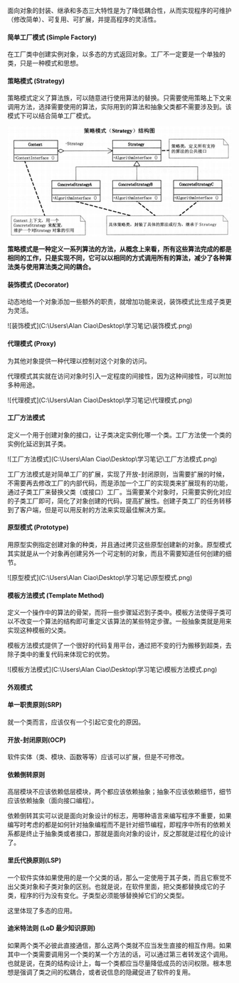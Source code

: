 面向对象的封装、继承和多态三大特性是为了降低耦合性，从而实现程序的可维护（修改简单）、可复用、可扩展，并提高程序的灵活性。



#### 简单工厂模式 (Simple Factory)

在工厂类中创建实例对象，以多态的方式返回对象。工厂不一定要是一个单独的类，只是一种模式和思想。

#### 策略模式 (Strategy)

策略模式定义了算法族，可以随意进行使用算法的替换。只需要使用策略上下文来调用方法，选择需要使用的算法，实际用到的算法和抽象父类都不需要涉及到。该模式下可以结合简单工厂模式。

![策略模式UML](策略模式UML.png)

**策略模式是一种定义一系列算法的方法，从概念上来看，所有这些算法完成的都是相同的工作，只是实现不同，它可以以相同的方式调用所有的算法，减少了各种算法类与使用算法类之间的耦合。**

#### 装饰模式 (Decorator)

动态地给一个对象添加一些额外的职责，就增加功能来说，装饰模式比生成子类更为灵活。

![装饰模式](C:\Users\Alan Ciao\Desktop\学习笔记\装饰模式.png)

#### 代理模式 (Proxy)

为其他对象提供一种代理以控制对这个对象的访问。

代理模式其实就在访问对象时引入一定程度的间接性，因为这种间接性，可以附加多种用途。

![代理模式](C:\Users\Alan Ciao\Desktop\学习笔记\代理模式.png)

#### 工厂方法模式

定义一个用于创建对象的接口，让子类决定实例化哪一个类。工厂方法使一个类的实例化延迟到其子类。

![工厂方法模式](C:\Users\Alan Ciao\Desktop\学习笔记\工厂方法模式.png)

工厂方法模式是对简单工厂的扩展，实现了开放-封闭原则，当需要扩展的时候，不需要再去修改工厂的内部代码，而是添加一个工厂的实现类来扩展现有的功能，通过子类工厂来替换父类（或接口）工厂。当需要某个对象时，只需要实例化对应的子类工厂即可，简化了对象创建的代码，提高扩展性。创建子类工厂的任务转移到了客户端，但是可以用反射的方法来实现最佳解决方案。

#### 原型模式 (Prototype)

用原型实例指定创建对象的种类，并且通过拷贝这些原型创建新的对象。原型模式其实就是从一个对象再创建另外一个可定制的对象，而且不需要知道任何创建的细节。

![原型模式](C:\Users\Alan Ciao\Desktop\学习笔记\原型模式.png)

#### 模板方法模式 (Template Method)

定义一个操作中的算法的骨架，而将一些步骤延迟到子类中。模板方法使得子类可以不改变一个算法的结构即可重定义该算法的某些特定步骤。一般抽象类就是用来实现这种模板的父类。

模板方法模式提供了一个很好的代码复用平台，通过把不变的行为搬移到超类，去除子类中的重复代码来体现它的优势。

![模板方法模式](C:\Users\Alan Ciao\Desktop\学习笔记\模板方法模式.png)

#### 外观模式





#### 单一职责原则(SRP)

就一个类而言，应该仅有一个引起它变化的原因。

#### 开放-封闭原则(OCP)

软件实体（类、模块、函数等等）应该可以扩展，但是不可修改。

#### 依赖倒转原则

高层模块不应该依赖低层模块，两个都应该依赖抽象；抽象不应该依赖细节，细节应该依赖抽象（面向接口编程）。

依赖倒转其实可以说是面向对象设计的标志，用哪种语言来编写程序不重要，如果编写时考虑的都是如何针对抽象编程而不是针对细节编程，即程序中所有的依赖关系都是终止于抽象类或者接口，那就是面向对象的设计，反之那就是过程化的设计了。

#### 里氏代换原则(LSP)

一个软件实体如果使用的是一个父类的话，那么一定使用于其子类，而且它察觉不出父类对象和子类对象的区别。也就是说，在软件里面，把父类都替换成它的子类，程序的行为没有变化。子类型必须能够替换掉它们的父类型。

这里体现了多态的应用。

#### 迪米特法则 (LoD 最少知识原则)

如果两个类不必彼此直接通信，那么这两个类就不应当发生直接的相互作用。如果其中一个类需要调用另一个类的某一个方法的话，可以通过第三者转发这个调用。也就是说，在类的结构设计上，每一个类都应当尽量降低成员的访问权限。根本思想是强调了类之间的松耦合，或者说信息的隐藏促进了软件的复用。